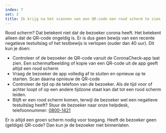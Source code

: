 ```yaml
---
index: 7
set: 3
title: Ik krijg na het scannen van een QR-code een rood scherm te zien, wat nu?
---
```

Rood scherm? Dat betekent niet dat de bezoeker corona heeft. Het betekent alleen dat de QR-code ongeldig is. Er is dus geen bewijs van een recente negatieve testuitslag of het testbewijs is verlopen (ouder dan 40 uur). Dit kun je doen:

- Controleer of de bezoeker de QR-code vanuit de CoronaCheck-app laat zien. Een schermafbeelding of kopie van een QR-code uit de app geeft altijd een rood scherm
- Vraag de bezoeker de app volledig af te sluiten en opnieuw op te starten. Scan daarna opnieuw de QR-code
- Controleer de tijd op de telefoon van de bezoeker. Als de tijd voor of achter loopt of op een andere tijdzone staat kan dat tot een rood scherm leiden. 
- Blijft er een rood scherm komen, terwijl de bezoeker wel een negatieve testuitslag heeft? Stuur de bezoeker naar onze helpdesk, telefoonnummer: <a href="tel:0800-1421">0800-1421</a>

Er is altijd een groen scherm nodig voor toegang. Heeft de bezoeker geen (geldige) QR-code? Dan kun je de bezoeker niet binnenlaten. 
